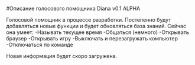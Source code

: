 #Описание голосового помощника Diana v0.1 ALPHA

Голосовой помощник в процессе разработки. Постепенно будут добавляться новые функции и будет обновляться база знаний.
Сейчас она умеет: 
-Называть текущее время
-Общаться (немного)
-Открывать браузер
-Открывать игру
-Выключать и перезагружать компьютер
-Отключаться по команде

Новая информация будет скоро загружена.